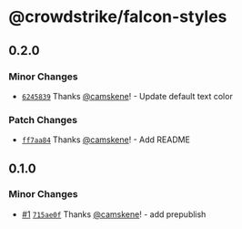 # @crowdstrike/falcon-styles

## 0.2.0

### Minor Changes

- [`6245839`](https://github.com/CrowdStrike/falcon-styles/commit/624583951999bfd90668b677e9a3f49bb012d054) Thanks [@camskene](https://github.com/camskene)! - Update default text color

### Patch Changes

- [`ff7aa84`](https://github.com/CrowdStrike/falcon-styles/commit/ff7aa8465fa306965fd9f3a1b3006a672dd8917f) Thanks [@camskene](https://github.com/camskene)! - Add README

## 0.1.0

### Minor Changes

- [#1](https://github.com/CrowdStrike/falcon-styles/pull/1) [`715ae0f`](https://github.com/CrowdStrike/falcon-styles/commit/715ae0fd033a8189a02177fc261190bda5ff6108) Thanks [@camskene](https://github.com/camskene)! - add prepublish
